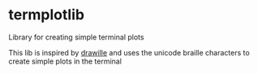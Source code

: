 # termplotlib
Library for creating simple terminal plots

This lib is inspired by [drawille](https://github.com/asciimoo/drawille) and uses the unicode braille characters to create simple plots in the terminal
